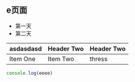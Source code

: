 ## e页面
- 第一天
- 第二天


| asdasdasd      | Header Two     |Header Two     |
| :------------- | :------------- |:------------- |
| Item One       | Item Two       | thress       |
```js
console.log(eeee)
```
